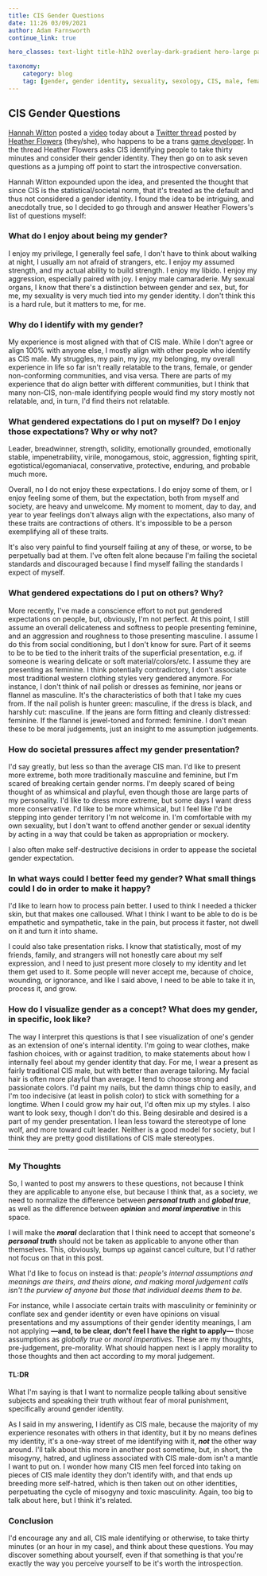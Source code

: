 ```yaml
---
title: CIS Gender Questions
date: 11:26 03/09/2021
author: Adam Farnsworth
continue_link: true

hero_classes: text-light title-h1h2 overlay-dark-gradient hero-large parallax

taxonomy:
    category: blog
    tag: [gender, gender identity, sexuality, sexology, CIS, male, female, trans, gender non-binary, masculinity, femininity, androgony, misogyny, identity]
---
```


## CIS Gender Questions

[Hannah Witton](https://www.youtube.com/hannahwitton/featured) posted a [video](https://www.youtube.com/watch?v=sBJQ2nV-bo4) today about a [Twitter thread](https://twitter.com/hthrflwrs/status/1342553808178716672) posted by [Heather Flowers](https://heather.flowers) (they/she), who happens to be a trans [game developer](https://hthr.itch.io). In the thread Heather Flowers asks CIS identifying people to take thirty minutes and consider their gender identity. They then go on to ask seven questions as a jumping off point to start the introspective conversation.

Hannah Witton expounded upon the idea, and presented the thought that since CIS is the statistical/societal norm, that it's treated as the default and thus not considered a gender identity. I found the idea to be intriguing, and anecdotally true, so I decided to go through and answer Heather Flowers's list of questions myself:

### What do I enjoy about being my gender?

I enjoy my privilege, I generally feel safe, I don't have to think about walking at night, I usually am not afraid of strangers, etc. I enjoy my assumed strength, and my actual ability to build strength. I enjoy my libido. I enjoy my aggression, especially paired with joy. I enjoy male camaraderie. My sexual organs, I know that there's a distinction between gender and sex, but, for me, my sexuality is very much tied into my gender identity. I don't think this is a hard rule, but it matters to me, for me.

### Why do I identify with my gender?

My experience is most aligned with that of CIS male. While I don't agree or align 100% with anyone else, I mostly align with other people who identify as CIS male. My struggles, my pain, my joy, my belonging, my overall experience in life so far isn't really relatable to the trans, female, or gender non-conforming communities, and visa versa. There are parts of my experience that do align better with different communities, but I think that many non-CIS, non-male identifying people would find my story mostly not relatable, and, in turn, I'd find theirs not relatable.

### What gendered expectations do I put on myself? Do I enjoy those expectations? Why or why not?

Leader, breadwinner, strength, solidity, emotionally grounded, emotionally stable, impenetrability, virile, monogamous, stoic, aggression, fighting spirit, egotistical/egomaniacal, conservative, protective, enduring, and probable much more.

Overall, no I do not enjoy these expectations. I do enjoy some of them, or I enjoy feeling some of them, but the expectation, both from myself and society, are heavy and unwelcome. My moment to moment, day to day, and year to year feelings don't always align with the expectations, also many of these traits are contractions of others. It's impossible to be a person exemplifying all of these traits.

It's also very painful to find yourself failing at any of these, or worse, to be perpetually bad at them. I've often felt alone because I'm failing the societal standards and discouraged because I find myself failing the standards I expect of myself.

### What gendered expectations do I put on others? Why?

More recently, I've made a conscience effort to not put gendered expectations on people, but, obviously, I'm not perfect. At this point, I still assume an overall delicateness and softness to people presenting feminine, and an aggression and roughness to those presenting masculine. I assume I do this from social conditioning, but I don't know for sure. Part of it seems to be to be tied to the inherit traits of the superficial presentation, e.g. if someone is wearing delicate or soft material/colors/etc. I assume they are presenting as feminine. I think potentially contradictory, I don't associate most traditional western clothing styles very gendered anymore. For instance, I don't think of nail polish or dresses as feminine, nor jeans or flannel as masculine. It's the characteristics of both that I take my cues from. If the nail polish is hunter green: masculine, if the dress is black, and harshly cut: masculine. If the jeans are form fitting and cleanly distressed: feminine. If the flannel is jewel-toned and formed: feminine. I don't mean these to be moral judgements, just an insight to me assumption judgements.

### How do societal pressures affect my gender presentation?

I'd say greatly, but less so than the average CIS man. I'd like to present more extreme, both more traditionally masculine and feminine, but I'm scared of breaking certain gender norms. I'm deeply scared of being thought of as whimsical and playful, even though those are large parts of my personality. I'd like to dress more extreme, but some days I want dress more conservative. I'd like to be more whimsical, but I feel like I'd be stepping into gender territory I'm not welcome in. I'm comfortable with my own sexuality, but I don't want to offend another gender or sexual identity by acting in a way that could be taken as appropriation or mockery.

I also often make self-destructive decisions in order to appease the societal gender expectation.

### In what ways could I better feed my gender? What small things could I do in order to make it happy?

I'd like to learn how to process pain better. I used to think I needed a thicker skin, but that makes one calloused. What I think I want to be able to do is be empathetic and sympathetic, take in the pain, but process it faster, not dwell on it and turn it into shame.

I could also take presentation risks. I know that statistically, most of my friends, family, and strangers will not honestly care about my self expression, and I need to just present more closely to my identity and let them get used to it. Some people will never accept me, because of choice, wounding, or ignorance, and like I said above, I need to be able to take it in, process it, and grow.

### How do I visualize gender as a concept? What does my gender, in specific, look like?

The way I interpret this questions is that I see visualization of one's gender as an extension of one's internal identity. I'm going to wear clothes, make fashion choices, with or against tradition, to make statements about how I internally feel about my gender identity that day. For me, I wear a present as fairly traditional CIS male, but with better than average tailoring. My facial hair is often more playful than average. I tend to choose strong and passionate colors. I'd paint my nails, but the damn things chip to easily, and I'm too indecisive (at least in polish color) to stick with something for a longtime. When I could grow my hair out, I'd often mix up my styles. I also want to look sexy, though I don't do this. Being desirable and desired is a part of my gender presentation. I lean less toward the stereotype of lone wolf, and more toward cult leader. Neither is a good model for society, but I think they are pretty good distillations of CIS male stereotypes.

---

### My Thoughts

So, I wanted to post my answers to these questions, not because I think they are applicable to anyone else, but because I think that, as a society, we need to normalize the difference between ***personal truth*** and ***global true***, as well as the difference between ***opinion*** and ***moral imperative*** in this space.

I will make the ***moral*** declaration that I think need to accept that someone's ***personal truth*** should not be taken as applicable to anyone other than themselves. This, obviously, bumps up against cancel culture, but I'd rather not focus on that in this post.

What I'd like to focus on instead is that: *people's internal assumptions and meanings are theirs, and theirs alone, and making moral judgement calls isn't the purview of anyone but those that individual deems them to be.*

For instance, while I associate certain traits with masculinity or femininity or conflate sex and gender identity or even have opinions on visual presentations and my assumptions of their gender identity meanings, I am not applying **—and, to be clear, don't feel I have the right to apply—** those assumptions as *globally true* or *moral imperatives*. These are my thoughts, pre-judgement, pre-morality. What should happen next is I apply morality to those thoughts and then act according to my moral judgement.

#### TL:DR

What I'm saying is that I want to normalize people talking about sensitive subjects and speaking their truth without fear of moral punishment, specifically around gender identity.

As I said in my answering, I identify as CIS male, because the majority of my experience resonates with others in that identity, but it by no means defines my identity, it's a one-way street of me identifying with it, ***not*** the other way around. I'll talk about this more in another post sometime, but, in short, the misogyny, hatred, and ugliness associated with CIS male-dom isn't a mantle I want to put on. I wonder how many CIS men feel forced into taking on pieces of CIS male identity they don't identify with, and that ends up breeding more self-hatred, which is then taken out on other identities, perpetuating the cycle of misogyny and toxic masculinity. Again, too big to talk about here, but I think it's related.

### Conclusion

I'd encourage any and all, CIS male identifying or otherwise, to take thirty minutes (or an hour in my case), and think about these questions. You may discover something about yourself, even if that something is that you're exactly the way you perceive yourself to be it's worth the introspection.